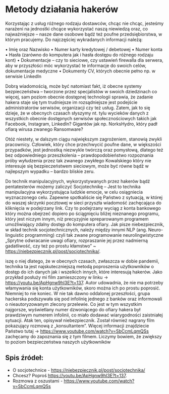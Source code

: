 # Metody działania hakerów

Korzystając z usług różnego rodzaju dostawców, chcąc nie chcąc, jesteśmy narażeni na jednostki chcące wykorzystać naszą niewiedzą oraz, co najważniejsze – 
nasze dane osobowe bądź też poufne przedsiębiorstwa, w którym pracujemy. Do najczęściej wykradanych informacji należą:

•	Imię oraz Nazwisko
•	Numer karty kredytowej / debetowej
•	Numer konta
•	Hasła (zarówno do komputera jak i hasła dostępu do różnego rodzaju kont)
•	Dokumentacje – czy to sieciowe, czy ustawień firewalla dla serwera, aby w przyszłości móc wykorzystać te informacje do swoich celów, dokumentacje medyczne
•	Dokumenty CV, których obecnie pełno np. w serwisie LinkedIn

Dobrą wiadomością, może być natomiast fakt, iż obecne systemy bezpieczeństwa – tworzone przez specjalistów w swoich dziedzinach co więcej, sam poziom obecnie dostępnej technologii sprawia, że zadanie hakera staje się tym trudniejsze im rozsądniejsze jest podejście administratorów serwisów, organizacji czy też usług. Zatem, jak to się dzieje, że w obecnych czasach słyszymy nt. 
tylu wycieków danych z wszystkich obecnie dostępnych serwisów społecznościowych takich jak Facebook, Instagram, LinkedIn? Gigantów jak np. NorksHydro, który padł ofiarą wirusa zwanego Ransomware?

Otóż niestety, w dalszym ciągu największym zagrożeniem, stanowią zwykli pracownicy. Człowiek, który chce przechwycić poufne dane, w większości przypadków, jest jednostką niezwykle twórczą oraz pomysłową, dlatego też bez odpowiedniego przeszkolenia – prawdopodobieństwo rozpoznania próby wyłudzenia przez tak zwanego zwykłego Kowalskiego który nie interesuje się bezpieczeństwem sieciowym, może być równe bądź w najlepszym wypadku – bardzo bliskie zeru.

Do technik manipulacyjnych, wykorzystywanych przez hakerów bądź pentatesterów możemy zaliczyć Socjotechnikę – Jest to technika manipulacyjna wykorzystująca ludzkie emocje, w celu osiągniecia wyznaczonego celu. Zapewne spotkaliście się Państwo z sytuacją, w której do waszej skrzynki pocztowej w sieci przyszła wiadomość zachęcająca do kliknięcia w podejrzany link. Czy to podejrzany wyciąg z konta bankowego który można obejrzeć dopiero po ściągnięciu bliżej nieznanego programu, który jest niczym innym, niż precyzyjnie spreparowanym programem umożliwiający zdalny dostęp do komputera ofiary. Jak pisze niebezpiecznik, w skład technik socjotechnicznych, należy między innymi NLP (ang. Neuro-linguistic programming) czyli tak zwane programowanie neurolingwistyczne „Sprytne odwracanie uwagi ofiary, rozpraszanie jej przez nadmierną gadatliwość, czy też po prostu kłamstwo” ~ https://niebezpiecznik.pl/post/socjotechnika/. 

iszę o niej dlatego, że w obecnych czasach, zwłaszcza w dobie pandemii, technika ta jest najskuteczniejszą metodą poproszenia użytkowników o dostęp do ich danych jak i wszelkich innych, które interesują hakerów. Jako przykład posłuży mi film zamieszczony w linku -> https://youtu.be/ApHgnw9hI3E?t=137. Autor udowadnia, że nie ma potrzeby włamywania się konta użytkowników, skoro można ich po prostu poprosić. Niemniej to nie koniec. W nie tak dawno oddalonej przeszłości, grupa hackerska podszywała się pod infolinię jednego z banków oraz informowali o nieautoryzowanym zlecony przelewie. Co jest w tym wszystkim najgorsze, wyświetlany numer dzwoniącego do ofiary hakera był prawdziwym numerem infolinii, co miało dodawać wiarygodności zaistniałej sytuacji. Atak ten, opisywał niebezpiecznik. Został również nagrany film pokazujący rozmową z „konsultantem”. Więcej informacji znajdziecie Państwo tutaj -> https://www.youtube.com/watch?v=SbCcmLqmQSs zachęcamy do zapoznania się z tym filmem. Liczymy bowiem, że zwiększy to poziom bezpieczeństwa naszych użytkowników

## Spis źródeł:
- O socjotechnice - https://niebezpiecznik.pl/post/socjotechnika/
- Chcesz? Poproś https://youtu.be/ApHgnw9hI3E?t=137.
- Rozmowa z oszustami - https://www.youtube.com/watch?v=SbCcmLqmQSs
